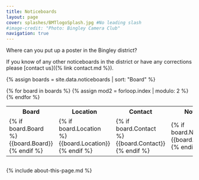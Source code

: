 ```yaml
---
title: Noticeboards
layout: page 
cover: splashes/BMTlogoSplash.jpg #No leading slash
#image-credit: "Photo: Bingley Camera Club"
navigation: true
---
```


Where can you put up a poster in the Bingley district?

If you know of any other noticeboards in the district or have any corrections please [contact us]({% link contact.md %}).

{% assign boards = site.data.noticeboards | sort: "Board" %}

<div style="overflow-x:auto;" >
<table class="events">
<tr>
<th>Board</th>
<th>Location</th>
<th>Contact</th>
<th>Notes</th>
</tr>
{% for board in boards %}
{% assign mod2 = forloop.index | modulo: 2 %}
<tr class="event-item {% if mod2 == 0 %}even{% else %}odd{% endif %}">
<td>{% if board.Board %}{{board.Board}}{% endif %}</td>
<td>{% if board.Location %}{{board.Location}}{% endif %}</td>
<td>{% if board.Contact %}{{board.Contact}}{% endif %}</td>
<td>{% if board.Notes%}{{board.Notes}}{% endif %}</td>
</tr>
{% endfor %}  
</table>
</div>

{% include about-this-page.md %}